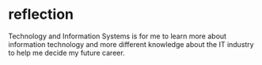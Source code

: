 # reflection
Technology and Information Systems is for me to learn more about information technology and more different knowledge about the IT industry to help me decide my future career.
